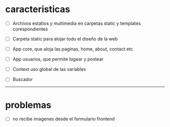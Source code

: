 


# caracteristicas

- [ ] Archivos estatios y multimedia en carpetas static y templates corespondientes
- [ ] Carpeta static para alojar todo el diseño de la web
- [ ] App core, que aloja las paginas, home, about, contact etc
- [ ] App usuarios, que permite logear y postear
- [ ] Context uso global de las variables
- [ ] Buscador


-----
# problemas

- [ ] no recibe imagenes desde el formulario frontend